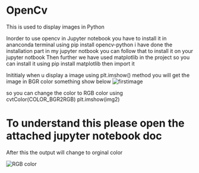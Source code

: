 # OpenCv
This is used to display images in Python

Inorder to use opencv in Jupyter notebook you have to install it in ananconda terminal using
pip install opencv-python 
i have done the installation part in my jupyter notbook you can follow that to install it on your jupyter notbook
Then further we have used matplotlib in the project so you can install it using
pip install matplotlib
then import it

Inititialy when u display a image using
plt.imshow() method you will get the image in BGR color something show below
![firstimage](https://user-images.githubusercontent.com/42214175/70439960-20367a80-1ab7-11ea-8e0b-c3371a13a7ec.png)


so you can change the color to RGB color using 
cvtColor(COLOR_BGR2RGB)
plt.imshow(img2)
# To understand this please open the attached jupyter notebook doc     



After this the output will change to orginal color


![RGB color](https://user-images.githubusercontent.com/42214175/70440558-76f08400-1ab8-11ea-88ed-5eb72b6a4a09.png)
